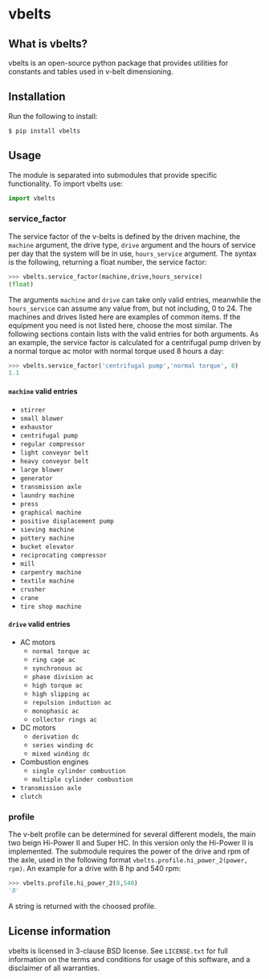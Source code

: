 # vbelts

## What is vbelts?

vbelts is an open-source python package that provides utilities for constants and tables used in v-belt dimensioning.

## Installation

Run the following to install:

```shell
$ pip install vbelts
```

## Usage

The module is separated into submodules that provide specific functionality. To import vbelts use:

```python
import vbelts
```

### service_factor

The service factor of the v-belts is defined by the driven machine, the  ```machine``` argument, the drive type, ```drive``` argument and the hours of service per day that the system will be in use, ```hours_service``` argument. The syntax is the following, returning a float number, the service factor:

```python
>>> vbelts.service_factor(machine,drive,hours_service)
(float)
```

The arguments ```machine``` and ```drive``` can take only valid entries, meanwhile the ```hours_service``` can assume any value from, but not including, 0 to 24. The machines and drives listed here are examples of common items. If the equipment you need is not listed here, choose the most similar. The following sections contain lists with the valid entries for both arguments. As an example, the service factor is calculated for a centrifugal pump driven by a normal torque ac motor with normal torque used 8 hours a day:

```python
>>> vbelts.service_factor('centrifugal pump','normal torque', 8)
1.1
```

#### ```machine``` valid entries

* ```stirrer```
* ```small blower```
* ```exhaustor```
* ```centrifugal pump```
* ```regular compressor```
* ```light conveyor belt```
* ```heavy conveyor belt```
* ```large blower```
* ```generator```
* ```transmission axle```
* ```laundry machine```
* ```press```
* ```graphical machine```
* ```positive displacement pump```
* ```sieving machine```
* ```pottery machine```
* ```bucket elevator```
* ```reciprocating compressor```
* ```mill```
* ```carpentry machine```
* ```textile machine```
* ```crusher```
* ```crane```
* ```tire shop machine```

#### ```drive``` valid entries

* AC motors
    * ```normal torque ac```
    * ```ring cage ac```
    * ```synchronous ac```
    * ```phase division ac```
    * ```high torque ac```
    * ```high slipping ac```
    * ```repulsion induction ac```
    * ```monophasic ac```
    * ```collector rings ac```
* DC motors
    * ```derivation dc```
    * ```series winding dc```
    * ```mixed winding dc```
* Combustion engines
    * ```single cylinder combustion```
    * ```multiple cylinder combustion```
* ```transmission axle```
* ```clutch```


### profile

The v-belt profile can be determined for several different models, the main two beign Hi-Power II and Super HC. In this version only the Hi-Power II is implemented. The submodule requires the power of the drive and rpm of the axle, used in the following format ```vbelts.profile.hi_power_2(power, rpm)```. An example for a drive with 8 hp and 540 rpm:

```python
>>> vbelts.profile.hi_power_2(8,540)
'B'
```

A string is returned with the choosed profile.

## License information

vbelts is licensed in 3-clause BSD license. See ```LICENSE.txt``` for full information on the terms and conditions for usage of this software, and a disclaimer of all warranties.
